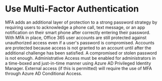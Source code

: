 # Use Multi-Factor Authentication

MFA adds an additional layer of protection to a strong password strategy by requiring users to acknowledge a phone call, text message, or an app notification on their smart phone after correctly entering their password. With MFA in place, Office 365 user accounts are still protected against unauthorized access even if a user's password is compromised. Accounts are protected because access is not granted to an account until after the additional challenge has been satisfied. A compromised or stolen password is not enough.
Administrative Access must be enabled for administrators in a time-boxed and just-in-time manner using Azure AD Privileged Identity Manager. External access (if this is permitted) will require the use of MFA through Azure AD Conditional Access.
